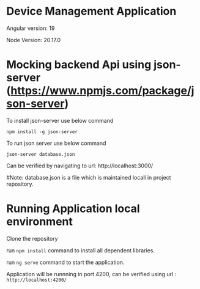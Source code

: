 # Device Management Application
Angular version: 19

Node Version: 20.17.0

# Mocking backend Api using json-server (https://www.npmjs.com/package/json-server)
To install json-server use below command

  `npm install -g json-server`

To run json server use below command

  `json-server database.json`

Can be verified by navigating to url: http://localhost:3000/

#Note: database.json is a file which is maintained locall in project repository.


# Running Application local environment
Clone the repository

run `npm install` command to install all dependent libraries.

run `ng serve` command to start the application.

Application will be runnning in port 4200, can be verified using url : `http://localhost:4200/` 
